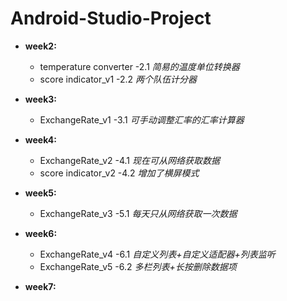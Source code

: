 # Android-Studio-Project

* **week2:**
  * temperature converter -2.1 *简易的温度单位转换器*
  * score indicator_v1 -2.2 *两个队伍计分器*

* **week3:**
  * ExchangeRate_v1 -3.1 *可手动调整汇率的汇率计算器*

* **week4:**
  * ExchangeRate_v2 -4.1 *现在可从网络获取数据*
  * score indicator_v2 -4.2 *增加了横屏模式*

* **week5:**
  * ExchangeRate_v3 -5.1 *每天只从网络获取一次数据*

* **week6:**
  * ExchangeRate_v4 -6.1 *自定义列表+自定义适配器+列表监听*
  * ExchangeRate_v5 -6.2 *多栏列表+长按删除数据项*

* **week7:**